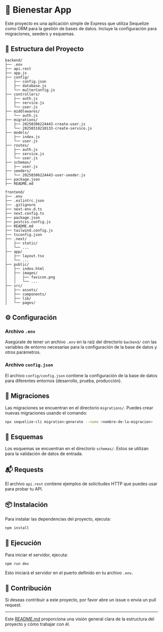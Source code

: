 # 🌟 Bienestar App

Este proyecto es una aplicación simple de Express que utiliza Sequelize como ORM para la gestión de bases de datos. Incluye la configuración para migraciones, seeders y esquemas.

## 📁 Estructura del Proyecto

```plaintext
backend/
├── .env
├── api.rest
├── app.js
├── config/
│   ├── config.json
│   ├── database.js
│   └── multerConfig.js
├── controllers/
│   ├── auth.js
│   ├── service.js
│   └── user.js
├── middlewares/
│   └── auth.js
├── migrations/
│   ├── 20250306224443-create-user.js
│   └── 20250318210133-create-service.js
├── models/
│   ├── index.js
│   └── user.js
├── routes/
│   ├── auth.js
│   ├── service.js
│   └── user.js
├── schemas/
│   ├── user.js
├── seeders/
│   └── 20250306224443-user-seeder.js
├── package.json
├── README.md

frontend/
├── .env
├── .eslintrc.json
├── .gitignore
├── next-env.d.ts
├── next.config.ts
├── package.json
├── postcss.config.js
├── README.md
├── tailwind.config.js
├── tsconfig.json
├── .next/
│   ├── static/
│   └── ...
├── app/
│   ├── layout.tsx
│   └── ...
├── public/
│   ├── index.html
│   ├── images/
│   │   ├── favicon.png
│   │   └── ...
├── src/
│   ├── assets/
│   ├── components/
│   ├── lib/
│   └── pages/
```

## ⚙️ Configuración

### Archivo `.env`

Asegúrate de tener un archivo `.env` en la raíz del directorio `backend/` con las variables de entorno necesarias para la configuración de la base de datos y otros parámetros.

### Archivo `config.json`

El archivo `config/config.json` contiene la configuración de la base de datos para diferentes entornos (desarrollo, prueba, producción).

## 📜 Migraciones

Las migraciones se encuentran en el directorio `migrations/`. Puedes crear nuevas migraciones usando el comando:

```sh
npx sequelize-cli migration:generate --name <nombre-de-la-migracion>
```

## 📂 Esquemas

Los esquemas se encuentran en el directorio `schemas/`. Estos se utilizan para la validación de datos de entrada.

## 📬 Requests

El archivo `api.rest` contiene ejemplos de solicitudes HTTP que puedes usar para probar tu API.

## 📦 Instalación

Para instalar las dependencias del proyecto, ejecuta:

```sh
npm install
```

## 🚀 Ejecución

Para iniciar el servidor, ejecuta:

```sh
npm run dev
```

Esto iniciará el servidor en el puerto definido en tu archivo `.env`.

## 🤝 Contribución

Si deseas contribuir a este proyecto, por favor abre un issue o envía un pull request.

---

Este [README.md](http://_vscodecontentref_/#%7B%22uri%22%3A%7B%22%24mid%22%3A1%2C%22fsPath%22%3A%22c%3A%5C%5CUsers%5C%5Cjeimy%5C%5CDesktop%5C%5CProjects%5C%5CSemillero%5C%5CBienestar%5C%5Cbackend%5C%5CREADME.md%22%2C%22_sep%22%3A1%2C%22external%22%3A%22file%3A%2F%2F%2Fc%253A%2FUsers%2Fjeimy%2FDesktop%2FProjects%2FSemillero%2FBienestar%2Fbackend%2FREADME.md%22%2C%22path%22%3A%22%2Fc%3A%2FUsers%2Fjeimy%2FDesktop%2FProjects%2FSemillero%2FBienestar%2Fbackend%2FREADME.md%22%2C%22scheme%22%3A%22file%22%7D%7D) proporciona una visión general clara de la estructura del proyecto y cómo trabajar con él.
